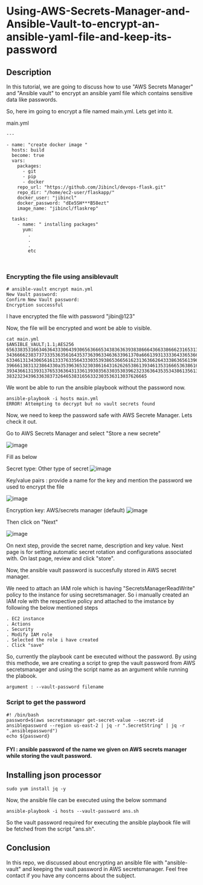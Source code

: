 # Using-AWS-Secrets-Manager-and-Ansible-Vault-to-encrypt-an-ansible-yaml-file-and-keep-its-password
 

## Description

In this tutorial, we are going to discuss how to use "AWS Secrets Manager" and "Ansible vault" to encrypt an ansible yaml file which contains sensitive data like passwords. 


So, here im going to encrypt a file named main.yml. Lets get into it.

main.yml

~~~
---

- name: "create docker image "
  hosts: build
  become: true
  vars:
    packages:
      - git
      - pip
      - docker
    repo_url: "https://github.com/Jibincl/devops-flask.git"
    repo_dir: "/home/ec2-user/flaskapp/"
    docker_user: "jibincl"
    docker_password: "dEe5SH***B58ezt"
    image_name: "jibincl/flaskrep"

  tasks:
    - name: " installing packages"
      yum:
        .
        .
        .
        etc
        
        
~~~

### Encrypting the file using ansiblevault

~~~
# ansible-vault encrypt main.yml
New Vault password:
Confirm New Vault password:
Encryption successful
~~~

I have encrypted the file with password "jibin@123"

Now, the file will be encrypted and wont be able to visible.

~~~
cat main.yml
$ANSIBLE_VAULT;1.1;AES256
65633835316634636433306439306563666534383636393838666436633866623165313735646231
3436666238373733353635616435373639633463633961370a666139313333643365366166653961
63346131343065616133376335643330353938653665616231363662643338636561396265656239
3966613831323864330a353963653230386164316262653861393461353166653638616139633230
39343661313931376533636431336139303563303530396232336364353534386135613164376564
3832323439633638373264653831656332303536313037626665
~~~

We wont be able to run the ansible playbook without the password now.

~~~
ansible-playbook -i hosts main.yml
ERROR! Attempting to decrypt but no vault secrets found
~~~

Now, we need to keep the password safe with AWS Secrete Manager. Lets check it out.



Go to AWS Secrets Manager and select "Store a new secrete"

![image](https://user-images.githubusercontent.com/100774483/165912163-77d9f883-8e01-4ce4-8ab6-0c3649edb87f.png)




Fill as below

Secret type: Other type of secret
![image](https://user-images.githubusercontent.com/100774483/165914151-6322bf3f-d054-4963-8a7b-32b9d98800b5.png)


Key/value pairs : provide a name for the key and mention the password we used to encrypt the file

![image](https://user-images.githubusercontent.com/100774483/165913459-5d849209-a560-4773-afda-07f37dd68720.png)


Encryption key: AWS/secrets manager (default)
![image](https://user-images.githubusercontent.com/100774483/165913516-22f09440-f0b9-4133-b1f9-60e099c868f2.png)


Then click on "Next"


![image](https://user-images.githubusercontent.com/100774483/166187466-abc426f3-c331-48ad-97ad-94857ce0ec85.png)

On next step, provide the secret name, description and key value. Next page is for setting automatic secret rotation and configurations associated with.
On last page, review and click "store".


Now, the ansible vault password is succesfully stored in AWS secret manager.

We need to attach an IAM role which is having "SecretsManagerReadWrite" policy to the instance for using secretsmanager. So i  manually created an IAM role with the respective policy and attached to the imstance by following the below mentioned steps

~~~
. EC2 instance
. Actions
. Security
. Modify IAM role
. Selected the role i have created
. Click "save"
~~~

So, currently the playbook cant be executed without the password. By using this methode, we are creating a script to grep the vault password from AWS secretsmanager and using the script name as an argument while running the plabook.

~~~
argument : --vault-password filename
~~~

### Script to get the password

~~~
#! /bin/bash
password=$(aws secretsmanager get-secret-value --secret-id ansiblepassword --region us-east-2 | jq -r ".SecretString" | jq -r ".ansiblepassword")
echo ${password}

~~~

#### FYI : ansible password of the name we given on AWS secrets manager while storing the vault password.

## Installing json processor

~~~
sudo yum install jq -y
~~~

Now, the ansible file can be executed using the below sommand

~~~
ansible-playbook -i hosts --vault-password ans.sh
~~~

So the vault password required for executing the ansible playbook file will be fetched from the script "ans.sh".



## Conclusion

In this repo, we discussed about encrypting an ansible file with "ansible-vault" and keeping the vault password in AWS secretsmanager. 
Feel free contact if you have any concerns about the subject.


